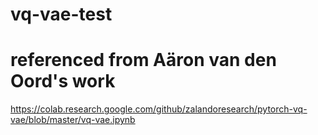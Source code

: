 # vq-vae-test

# referenced from Aäron van den Oord's work
https://colab.research.google.com/github/zalandoresearch/pytorch-vq-vae/blob/master/vq-vae.ipynb